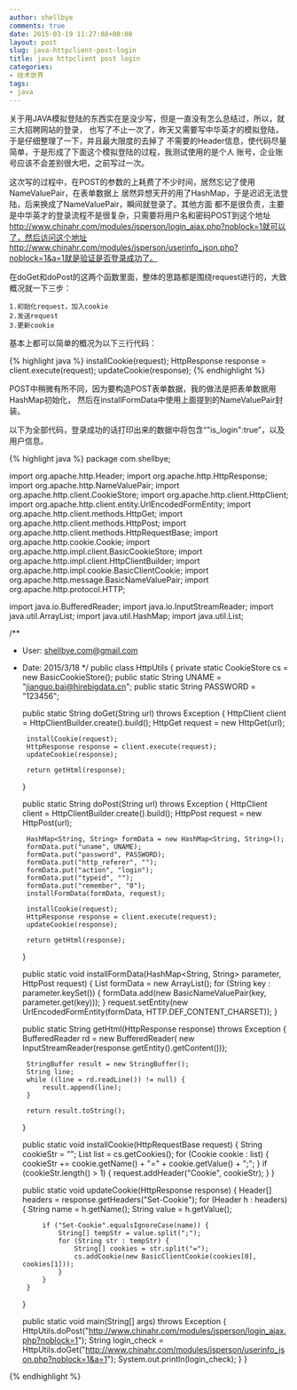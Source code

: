 ```yaml
---
author: shellbye
comments: true
date: 2015-03-19 11:27:08+00:00
layout: post
slug: java-httpclient-post-login
title: java httpclient post login
categories:
- 技术世界
tags:
- java
---
```


关于用JAVA模拟登陆的东西实在是没少写，但是一直没有怎么总结过，所以，就三大招聘网站的登录，
也写了不止一次了，昨天又需要写中华英才的模拟登陆，于是仔细整理了一下，并且最大限度的去掉了
不需要的Header信息，使代码尽量简单，于是形成了下面这个模拟登陆的过程，我测试使用的是个人
账号，企业账号应该不会差别很大吧，之前写过一次。

这次写的过程中，在POST的参数的上耗费了不少时间，居然忘记了使用NameValuePair，在表单数据上
居然异想天开的用了HashMap，于是迟迟无法登陆，后来换成了NameValuePair，瞬间就登录了。其他方面
都不是很负责，主要是中华英才的登录流程不是很复杂，只需要将用户名和密码POST到这个地址
http://www.chinahr.com/modules/jsperson/login_ajax.php?noblock=1就可以了，然后访问这个地址
http://www.chinahr.com/modules/jsperson/userinfo_json.php?noblock=1&a=1就是验证是否登录成功了。

在doGet和doPost的这两个函数里面，整体的思路都是围绕request进行的，大致概况就一下三步：

    1.初始化request，加入cookie
    2.发送request
    3.更新cookie
    
基本上都可以简单的概况为以下三行代码：

{% highlight java %}
installCookie(request);
HttpResponse response = client.execute(request);
updateCookie(response);
{% endhighlight %}

POST中稍微有所不同，因为要构造POST表单数据，我的做法是把表单数据用HashMap初始化，
然后在installFormData中使用上面提到的NameValuePair封装。

以下为全部代码，登录成功的话打印出来的数据中将包含“"is_login":true”，以及用户信息。


{% highlight java %}
package com.shellbye;

import org.apache.http.Header;
import org.apache.http.HttpResponse;
import org.apache.http.NameValuePair;
import org.apache.http.client.CookieStore;
import org.apache.http.client.HttpClient;
import org.apache.http.client.entity.UrlEncodedFormEntity;
import org.apache.http.client.methods.HttpGet;
import org.apache.http.client.methods.HttpPost;
import org.apache.http.client.methods.HttpRequestBase;
import org.apache.http.cookie.Cookie;
import org.apache.http.impl.client.BasicCookieStore;
import org.apache.http.impl.client.HttpClientBuilder;
import org.apache.http.impl.cookie.BasicClientCookie;
import org.apache.http.message.BasicNameValuePair;
import org.apache.http.protocol.HTTP;

import java.io.BufferedReader;
import java.io.InputStreamReader;
import java.util.ArrayList;
import java.util.HashMap;
import java.util.List;

/**
 * User: shellbye.com@gmail.com
 * Date: 2015/3/18
 */
public class HttpUtils {
    private static CookieStore cs = new BasicCookieStore();
    public static String UNAME = "jianguo.bai@hirebigdata.cn";
    public static String PASSWORD = "123456";

    public static String doGet(String url) throws Exception {
        HttpClient client = HttpClientBuilder.create().build();
        HttpGet request = new HttpGet(url);

        installCookie(request);
        HttpResponse response = client.execute(request);
        updateCookie(response);

        return getHtml(response);
    }

    public static String doPost(String url) throws Exception {
        HttpClient client = HttpClientBuilder.create().build();
        HttpPost request = new HttpPost(url);

        HashMap<String, String> formData = new HashMap<String, String>();
        formData.put("uname", UNAME);
        formData.put("password", PASSWORD);
        formData.put("http_referer", "");
        formData.put("action", "login");
        formData.put("typeid", "");
        formData.put("remember", "0");
        installFormData(formData, request);

        installCookie(request);
        HttpResponse response = client.execute(request);
        updateCookie(response);

        return getHtml(response);
    }

    public static void installFormData(HashMap<String, String> parameter, HttpPost request) {
        List<NameValuePair> formData = new ArrayList<NameValuePair>();
        for (String key : parameter.keySet()) {
            formData.add(new BasicNameValuePair(key, parameter.get(key)));
        }
        request.setEntity(new UrlEncodedFormEntity(formData, HTTP.DEF_CONTENT_CHARSET));
    }

    public static String getHtml(HttpResponse response) throws Exception {
        BufferedReader rd = new BufferedReader(
                new InputStreamReader(response.getEntity().getContent()));

        StringBuffer result = new StringBuffer();
        String line;
        while ((line = rd.readLine()) != null) {
            result.append(line);
        }

        return result.toString();
    }

    public static void installCookie(HttpRequestBase request) {
        String cookieStr = "";
        List<Cookie> list = cs.getCookies();
        for (Cookie cookie : list) {
            cookieStr += cookie.getName() + "=" + cookie.getValue() + ";";
        }
        if (cookieStr.length() > 1) {
            request.addHeader("Cookie", cookieStr);
        }
    }

    public static void updateCookie(HttpResponse response) {
        Header[] headers = response.getHeaders("Set-Cookie");
        for (Header h : headers) {
            String name = h.getName();
            String value = h.getValue();

            if ("Set-Cookie".equalsIgnoreCase(name)) {
                String[] tempStr = value.split(";");
                for (String str : tempStr) {
                    String[] cookies = str.split("=");
                    cs.addCookie(new BasicClientCookie(cookies[0], cookies[1]));
                }
            }
        }
    }

    public static void main(String[] args) throws Exception {
        HttpUtils.doPost("http://www.chinahr.com/modules/jsperson/login_ajax.php?noblock=1");
        String login_check = HttpUtils.doGet("http://www.chinahr.com/modules/jsperson/userinfo_json.php?noblock=1&a=1");
        System.out.println(login_check);
    }
}

{% endhighlight %}